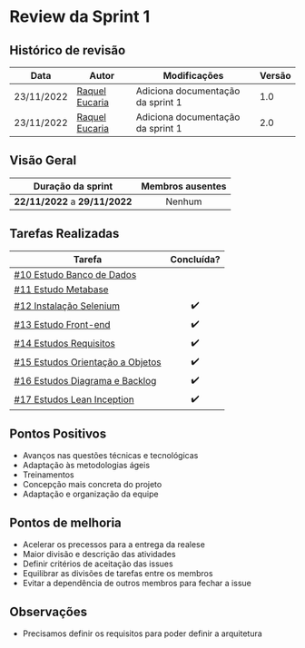 # Review da Sprint 1

## Histórico de revisão

| Data       | Autor                                        | Modificações                      | Versão |
| ---------- | -------------------------------------------- | --------------------------------- | ------ |
| 23/11/2022 | [Raquel Eucaria](https://github.com/raqueleucaria) | Adiciona documentação da sprint 1 | 1.0    |
| 23/11/2022 | [Raquel Eucaria](https://github.com/raqueleucaria) | Adiciona documentação da sprint 1 | 2.0    |

## Visão Geral

|        Duração da sprint        |  Membros ausentes |
| :-----------------------------: |  :--------------: |
| **22/11/2022** a **29/11/2022** |      Nenhum      |

## Tarefas Realizadas

| Tarefa | Concluída? |
| ------ | :--------: |
| [#10 Estudo Banco de Dados ](https://github.com/fga-eps-mds/2022-2-Squad9/issues/10) |  |
| [#11 Estudo Metabase ](https://github.com/fga-eps-mds/2022-2-Squad9/issues/11) |  |
| [#12 Instalação Selenium ](https://github.com/fga-eps-mds/2022-2-Squad9/issues/12) | :heavy_check_mark: | 
| [#13 Estudo Front-end](https://github.com/fga-eps-mds/2022-2-Squad9/issues/13) | :heavy_check_mark: | 
| [#14 Estudos Requisitos](https://github.com/fga-eps-mds/2022-2-Squad9/issues/14) | :heavy_check_mark: | 
| [#15 Estudos Orientação a Objetos](https://github.com/fga-eps-mds/2022-2-Squad9/issues/15) | :heavy_check_mark: |
| [#16 Estudos Diagrama e Backlog](https://github.com/fga-eps-mds/2022-2-Squad9/issues/16) | :heavy_check_mark: | 
| [#17 Estudos Lean Inception](https://github.com/fga-eps-mds/2022-2-Squad9/issues/17) | :heavy_check_mark: | 

## Pontos Positivos
- Avanços nas questões técnicas e tecnológicas
- Adaptação às metodologias ágeis
- Treinamentos
- Concepção mais concreta do projeto
- Adaptação e organização da equipe

## Pontos de melhoria
- Acelerar os precessos para a entrega da realese
- Maior divisão e descrição das atividades
- Definir critérios de aceitação das issues
- Equilibrar as divisões de tarefas entre os membros
- Evitar a dependência de outros membros para fechar a issue

## Observações
- Precisamos definir os requisitos para poder definir a arquitetura

